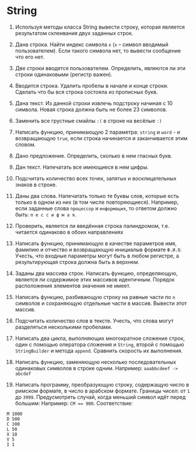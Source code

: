 # String

1. Используя методы класса String вывести строку, которая является результатом склеивания двух заданных строк.

1. Дана строка. Найти индекс символа `x` (`x` – символ вводимый пользователем). Если такого символа нет, то вывести сообщение что его нет.

1. Две строки вводятся пользователем. Определить, являются ли эти строки одинаковыми (регистр важен).

1. Вводится строка. Удалить пробелы в начале и конце строки. Сделать что бы вся строка состояла из прописных букв.

1. Дана текст. Из данной строки извлечь подстроку начиная с 10 символа. Новая строка должна быть не более 23 символов.

1. Заменить все грустные смайлы `:(` в строке на весёлые `:)`

1. Написать функцию, принимающую 2 параметра: `string` и `word` - и возвращающую `true`, если строка начинается и заканчивается этим словом.

1. Дано предложение. Определить, сколько в нем гласных букв.

1. Дан текст. Напечатать все имеющиеся в нем цифры.

1. Подсчитать количество всех точек, запятых и восклицательных знаков в строке.

1. Даны два слова. Напечатать только те буквы слов, которые есть только в одном из них (в том числе повторяющиеся). Например, если заданные слова `процессор` и `информация`, то ответом должно быть: `п е с с и ф м а я`.

1. Проверить, является ли введённая строка палиндромом, т.е. читается одинаково в обоих направлениях

1. Написать функцию, принимающую в качестве параметров имя, фамилию и отчество и возвращающую инициалыв формате `Ф.И.О`. Учесть, что входные параметры могут быть в любом регистре, а результирующая строка должна быть в верхнем. 

1. Заданы два массива строк. Написать функцию, определяющую, является ли содержимое этих массивов идентичным. Порядок расположения элементов значения не имеет.

1. Написать функцию, разбивающую строку на равные части по `n` символов и сохраняющую отдельные части в массив. Вывести этот массив.

1. Подсчитать количество слов в тексте. Учесть, что слова могут разделяться несколькими пробелами.

1. Написать два цикла, выполняющих многократное сложение строк, один с помощью оператора сложения и `String`, второй с помощью `StringBuilder` и метода `append`. Сравнить скорость их выполнения.

1. Написать функцию, заменяющую несколько последовательных одинаковых символов в строке одним. Например: `aaabbcdeef -> abcdef`

1. Написать программу, преобразующую строку, содержащую число в римском формате, в число в арабском формате. Границы чисел: от `1` до `3999`. Предусмотреть случай, когда меньший символ идёт перед большим: Например: `CM == 900`.
Соответствие:
```
M 1000
D 500
C 100
L 50
X 10
V 5
I 1
```